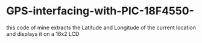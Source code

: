 # GPS-interfacing-with-PIC-18F4550-
this code of mine extracts the Latitude and Longitude of the current location and displays it on a 16x2 LCD 
